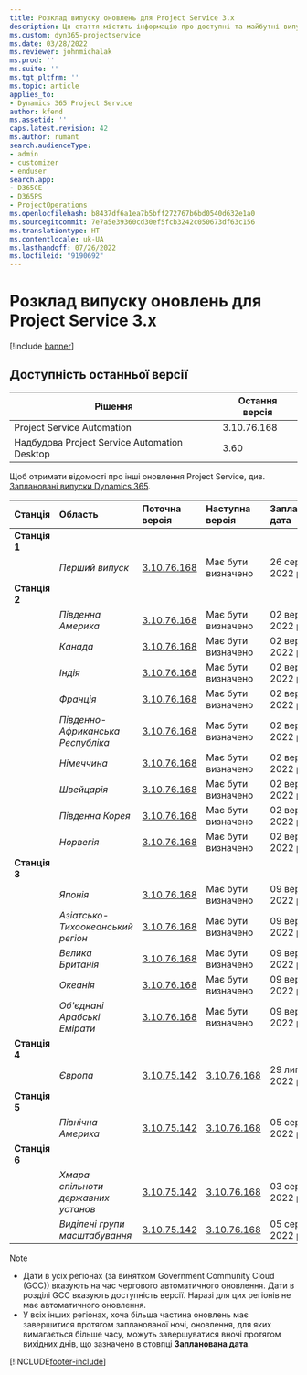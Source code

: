 ```yaml
---
title: Розклад випуску оновлень для Project Service 3.x
description: Ця стаття містить інформацію про доступні та майбутні випуски Dynamics 365 Project Service Automation.
ms.custom: dyn365-projectservice
ms.date: 03/28/2022
ms.reviewer: johnmichalak
ms.prod: ''
ms.suite: ''
ms.tgt_pltfrm: ''
ms.topic: article
applies_to:
- Dynamics 365 Project Service
author: kfend
ms.assetid: ''
caps.latest.revision: 42
ms.author: rumant
search.audienceType:
- admin
- customizer
- enduser
search.app:
- D365CE
- D365PS
- ProjectOperations
ms.openlocfilehash: b8437df6a1ea7b5bff272767b6bd0540d632e1a0
ms.sourcegitcommit: 7e7a5e39360cd30ef5fcb3242c050673df63c156
ms.translationtype: HT
ms.contentlocale: uk-UA
ms.lasthandoff: 07/26/2022
ms.locfileid: "9190692"
---
```

# <a name="update-release-schedule-for-project-service-3x"></a>Розклад випуску оновлень для Project Service 3.x

[!include [banner](../includes/psa-now-project-operations.md)]

## <a name="latest-version-availability"></a>Доступність останньої версії

| Рішення  | Остання версія |
|-------|----|
| Project Service Automation    | 3.10.76.168 |
| Надбудова Project Service Automation Desktop                | 3.60          |

Щоб отримати відомості про інші оновлення Project Service, див. [Заплановані випуски Dynamics 365](/dynamics365/release-plans/). 

| Станція  | Область | Поточна версія | Наступна версія |  Запланована дата
| :---   | :---   | :---   | :---   |:---   |         
|<strong>Станція 1</strong> | |  |  | |
| | <i>Перший випуск</i> | [3.10.76.168](whats-new-ur-45.md) | Має бути визначено | 26 серпня 2022 р.
|<strong>Станція 2</strong> | |  |  | |
| | <i>Південна Америка</i> | [3.10.76.168](whats-new-ur-45.md) | Має бути визначено | 02 вересня 2022 р.
| | <i>Канада</i> | [3.10.76.168](whats-new-ur-45.md) | Має бути визначено | 02 вересня 2022 р.
| | <i>Індія</i> | [3.10.76.168](whats-new-ur-45.md) | Має бути визначено | 02 вересня 2022 р.
| | <i>Франція</i> | [3.10.76.168](whats-new-ur-45.md) | Має бути визначено | 02 вересня 2022 р.
| | <i>Південно-Африканська Республіка</i> | [3.10.76.168](whats-new-ur-45.md) | Має бути визначено | 02 вересня 2022 р.
| | <i>Німеччина</i> | [3.10.76.168](whats-new-ur-45.md) | Має бути визначено | 02 вересня 2022 р.
| | <i>Швейцарія</i> | [3.10.76.168](whats-new-ur-45.md) | Має бути визначено | 02 вересня 2022 р.
| | <i>Південна Корея</i> | [3.10.76.168](whats-new-ur-45.md) | Має бути визначено | 02 вересня 2022 р.
| | <i>Норвегія</i> | [3.10.76.168](whats-new-ur-45.md) | Має бути визначено | 02 вересня 2022 р.
|<strong>Станція 3</strong> | |  |  | |
| | <i>Японія</i> | [3.10.76.168](whats-new-ur-45.md) | Має бути визначено | 09 вересня 2022 р.
| | <i>Азіатсько-Тихоокеанський регіон</i> | [3.10.76.168](whats-new-ur-45.md) | Має бути визначено | 09 вересня 2022 р.
| | <i>Велика Британія</i> | [3.10.76.168](whats-new-ur-45.md) | Має бути визначено | 09 вересня 2022 р.
| | <i>Океанія</i> | [3.10.76.168](whats-new-ur-45.md) | Має бути визначено | 09 вересня 2022 р.
| | <i>Об'єднані Арабські Емірати</i> | [3.10.76.168](whats-new-ur-45.md) | Має бути визначено | 09 вересня 2022 р.
|<strong>Станція 4</strong> | |  |  | |
| | <i>Європа</i> | [3.10.75.142](whats-new-ur-44.md) | [3.10.76.168](whats-new-ur-45.md) | 29 липня 2022 року
|<strong>Станція 5</strong> | |  |  | |
| | <i>Північна Америка</i> | [3.10.75.142](whats-new-ur-44.md) | [3.10.76.168](whats-new-ur-45.md) | 05 серпня 2022 р.
|<strong>Станція 6</strong> | |  |  | |
| | <i>Хмара спільноти державних установ</i> | [3.10.75.142](whats-new-ur-44.md) | [3.10.76.168](whats-new-ur-45.md) | 03 серпня 2022 р.
| | <i>Виділені групи масштабування</i> | [3.10.75.142](whats-new-ur-44.md) | [3.10.76.168](whats-new-ur-45.md) | 05 серпня 2022 р.




>[!Note]
> - Дати в усіх регіонах (за винятком Government Community Cloud (GCC)) вказують на час чергового автоматичного оновлення. Дати в розділі GCC вказують доступність версії. Наразі для цих регіонів не має автоматичного оновлення.
> - У всіх інших регіонах, хоча більша частина оновлень має завершитися протягом запланованої ночі, оновлення, для яких вимагається більше часу, можуть завершуватися вночі протягом вихідних днів, що зазначено в стовпці **Запланована дата**.


[!INCLUDE[footer-include](../includes/footer-banner.md)]
